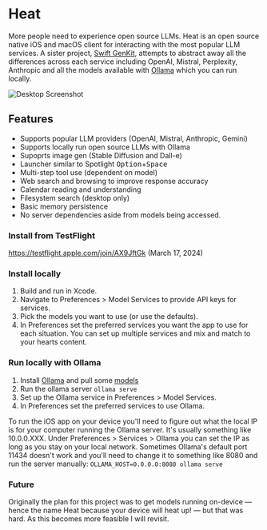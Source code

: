 # Heat

More people need to experience open source LLMs. Heat is an open source native iOS and macOS client for interacting with the most popular LLM services. A sister project, [Swift GenKit](https://github.com/nathanborror/swift-gen-kit), attempts to abstract away all the differences across each service including OpenAI, Mistral, Perplexity, Anthropic and all the models available with [Ollama](https://ollama.ai) which you can run locally.

![Desktop Screenshot](./Screenshots/000.png)

## Features

- Supports popular LLM providers (OpenAI, Mistral, Anthropic, Gemini)
- Supports locally run open source LLMs with Ollama
- Supoprts image gen (Stable Diffusion and Dall-e)
- Launcher similar to Spotlight <kbd>Option</kbd>+<kbd>Space</kbd>
- Multi-step tool use (dependent on model)
- Web search and browsing to improve response accuracy
- Calendar reading and understanding
- Filesystem search (desktop only)
- Basic memory persistence
- No server dependencies aside from models being accessed.

### Install from TestFlight

https://testflight.apple.com/join/AX9JftGk (March 17, 2024)

### Install locally

1. Build and run in Xcode.
2. Navigate to Preferences > Model Services to provide API keys for services.
3. Pick the models you want to use (or use the defaults).
4. In Preferences set the preferred services you want the app to use for each situation. You can set up multiple services and mix and match to your hearts content.

### Run locally with Ollama

1. Install [Ollama](https://ollama.ai/download) and pull some [models](https://ollama.ai/library)
2. Run the ollama server `ollama serve` 
3. Set up the Ollama service in Preferences > Model Services.
4. In Preferences set the preferred services to use Ollama.

To run the iOS app on your device you'll need to figure out what the local IP is for your computer running the Ollama server. It's usually something like 10.0.0.XXX. Under Preferences > Services > Ollama you can set the IP as long as you stay on your local network. Sometimes Ollama's default port 11434 doesn't work and you'll need to change it to something like 8080 and run the server manually: `OLLAMA_HOST=0.0.0.0:8080 ollama serve`

### Future

Originally the plan for this project was to get models running on-device — hence the name Heat because your device will heat up! — but that was hard. As this becomes more feasible I will revisit. 